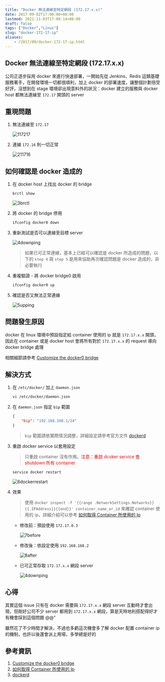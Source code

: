 ```yaml
---
title: "Docker 無法連線至特定網段 (172.17.x.x)"
date: 2017-09-02T17:00:00+08:00
lastmod: 2021-11-03T17:00:14+08:00
draft: false
tags: ["Docker","Linux"]
slug: "docker-172-17-ip"
aliases:
    - /2017/09/docker-172-17-ip.html
---
```

## Docker 無法連線至特定網段 (172.17.x.x)

公司正逐步採用 docker 來進行快速部署，一開始先從 Jenkins、Redis 這類基礎服務著手，在開發環境一切都很順利，加上 docker 的部署速度，讓整個計劃倍受好評，沒想到在 stage 環境卻出現意料外的狀況：docker 建立的服務與 docker host 都無法連線至 `172.17` 開頭的 server

## 重現問題

1. 無法連線至 `172.17`

    ![117217](https://user-images.githubusercontent.com/3851540/29993769-0afbd1a2-8ff3-11e7-83ea-e30f34c2bcc8.png)

2. 連線 `172.16` 則一切正常

    ![211716](https://user-images.githubusercontent.com/3851540/29993770-0b0a6a96-8ff3-11e7-9594-4b8ee7dfb229.png)

## 如何確認是 docker 造成的

1. 在 docker host 上找出 docker 的 bridge

    ```bash
    brctl show
    ```

    ![3brctl](https://user-images.githubusercontent.com/3851540/29993764-0ad736da-8ff3-11e7-9e09-2ae53dfcea8b.png)

2. 將 docker 的 bridge 停用

    ```bash
    ifconfig docker0 down
    ```

3. 重新測試是否可以連線至目標 server

    ![4downping](https://user-images.githubusercontent.com/3851540/29993763-0ad31eb0-8ff3-11e7-94fc-0d83d1d0355c.png)

    > 如果已可正常連線，基本上已經可以確認是 docker 所造成的問題，以下的 `step 4` 與 `step 5` 是用來協助再次確認問題是 docker 造成的，非必要執行

4. 重複驗證 - 將 docker bridge0 啟用

    ```bash
    ifconfig docker0 up
    ```

5. 確認是否又無法正常連線

    ![5upping](https://user-images.githubusercontent.com/3851540/29993767-0ade4cb8-8ff3-11e7-87e9-ebf02619f180.png)

## 問題發生原因

docker 在 linux 環境中預設指定給 container 使用的 ip 就是 `172.17.x.x` 開頭，因此在 container 或是 docker host 會將所有對於 `172.17.x.x` 的 request 導向 docker bridge 處理

相關細節請參考 [Customize the docker0 bridge](https://docs.docker.com/engine/userguide/networking/default_network/custom-docker0/)

## 解決方式

1. 在 `/etc/docker/` 加上 `daemon.json`

    ```bash
    vi /etc/docker/daemon.json
    ```

2. 在 `daemon.json` 指定 `bip` 範圍

    ```json
    {
        "bip": "192.168.168.1/24"
    }
    ```

    > `bip` 範圍請依實際情況調整，詳細設定請參考官方文件 [dockerd](https://docs.docker.com/engine/reference/commandline/dockerd/)

3. 重啟 docker service 以套用設定

    > 只重啟 container 沒有作用。<span style="color:red">注意：重啟 dcoker service 會 shutdown 所有 container</span>

    ```bash
    service docker restart
    ```

    ![6dockerrestart](https://user-images.githubusercontent.com/3851540/29993765-0ada6bc0-8ff3-11e7-8852-d05b64154e49.png)

4. 效果

    > 使用 `docker inspect -f '{{range .NetworkSettings.Networks}}{{.IPAddress}}{{end}}' container_name_or_id` 來確認 container 使用的 ip，詳細介紹可以參考 [如何取得 Container 所使用的 Ip](/container-ip)

    * 修改前：預設使用 `172.17.0.3`

        ![7before](https://user-images.githubusercontent.com/3851540/29993766-0adcc96a-8ff3-11e7-9da0-34068f44d58f.png)

    * 修改後：依設定使用 `192.168.168.2`

        ![8after](https://user-images.githubusercontent.com/3851540/29993768-0af84f8c-8ff3-11e7-82b3-cce7eb5b8ec5.png)

    * 已可正常存取 `172.17.x.x` 網段 server

        ![4downping](https://user-images.githubusercontent.com/3851540/29993763-0ad31eb0-8ff3-11e7-94fc-0d83d1d0355c.png)

## 心得

其實這個 issue 只有在 docker 需要與 `172.17.x.x` 網段 server 互動時才會出現，但剛好公司不少 server 都用到 `172.17.x.x` 網段，算是天時地利搭配得好才有機會踩到這個問題 @@"

雖然花了不少時間才解決，不過也多虧這次機會多了解 docker 配置 container ip 的機制，也許以後還會派上用場，多學總是好的

## 參考資訊

1. [Customize the docker0 bridge](https://docs.docker.com/engine/userguide/networking/default_network/custom-docker0/)
2. [如何取得 Container 所使用的 Ip](/container-ip)
3. [dockerd](https://docs.docker.com/engine/reference/commandline/dockerd/)

